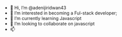 - 👋 Hi, I’m @adenijiridwan43
- 👀 I’m interested in becoming a Ful-stack developer; 
- 🌱 I’m currently learning Javascript
- 💞️ I’m looking to collaborate on javascript
- 📫 

<!---
adenijiridwan43/adenijiridwan43 is a ✨ special ✨ repository because its `README.md` (this file) appears on your GitHub profile.
You can click the Preview link to take a look at your changes.
--->
